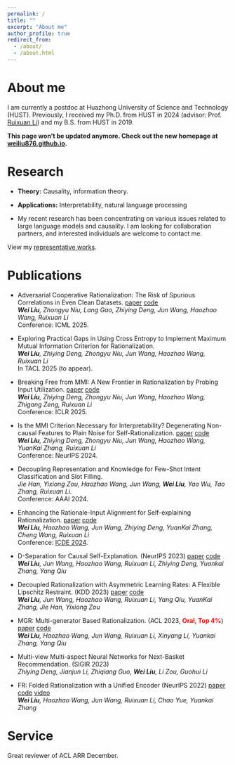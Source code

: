 ```yaml
---
permalink: /
title: ""
excerpt: "About me"
author_profile: true
redirect_from: 
  - /about/
  - /about.html
---
```




About me
====
I am currently a postdoc at Huazhong University of Science and Technology (HUST). Previously, I received my Ph.D. from HUST in 2024 (advisor: Prof. [Ruixuan Li](http://idc.hust.edu.cn/rxli/index.html)) and my B.S. from HUST in 2019.

**This page won’t be updated anymore. Check out the new homepage at [weiliu876.github.io](https://weiliu876.github.io).**


Research
====
- **Theory:** Causality, information theory.
- **Applications:** Interpretability, natural language processing

- My recent research has been concentrating on various issues related to large language models and causality. I am looking for collaboration partners, and interested individuals are welcome to contact me.

View my [representative works](https://jugechengzi.github.io/WeiLiu.github.io//Publications/). 


Publications
====

- Adversarial Cooperative Rationalization: The Risk of Spurious Correlations in Even Clean Datasets. [paper](https://arxiv.org/abs/2505.02118) [code](https://github.com/jugechengzi/Rationalization-A2I)    
*__Wei Liu__, Zhongyu Niu, Lang Gao, Zhiying Deng, Jun Wang, Haozhao Wang, Ruixuan Li*  
  Conference: ICML 2025.

- Exploring Practical Gaps in Using Cross Entropy to Implement Maximum Mutual Information Criterion for Rationalization.  
*__Wei Liu__, Zhiying Deng, Zhongyu Niu, Jun Wang, Haozhao Wang, Ruixuan Li*  
In TACL 2025 (to appear).
 
- Breaking Free from MMI: A New Frontier in Rationalization by Probing Input Utilization. [paper](https://openreview.net/forum?id=WZ0s2smcKP) [code](https://github.com/jugechengzi/Rationalization-N2R)   
  *__Wei Liu__, Zhiying Deng, Zhongyu Niu, Jun Wang, Haozhao Wang, Zhigang Zeng, Ruixuan Li*  
  Conference: ICLR 2025.

-  Is the MMI Criterion Necessary for Interpretability? Degenerating Non-causal Features to Plain Noise for Self-Rationalization. [paper](https://arxiv.org/abs/2410.06003) [code](https://github.com/jugechengzi/Rationalization-MRD)   
*__Wei Liu__, Zhiying Deng, Zhongyu Niu, Jun Wang, Haozhao Wang, YuanKai Zhang, Ruixuan Li*  
Conference: NeurIPS 2024. 

- Decoupling Representation and Knowledge for Few-Shot Intent Classification and Slot Filling.  
*Jie Han, Yixiong Zou, Haozhao Wang, Jun Wang, __Wei Liu__, Yao Wu, Tao Zhang, Ruixuan Li.*  
Conference: AAAI 2024.

- Enhancing the Rationale-Input Alignment for Self-explaining Rationalization. [paper](https://arxiv.org/abs/2312.04103) [code](https://github.com/jugechengzi/dar)  
*__Wei Liu__, Haozhao Wang, Jun Wang, Zhiying Deng, YuanKai Zhang, Cheng Wang, Ruixuan Li*  
Conference: [ICDE 2024](https://icde2024.github.io/).

- D-Separation for Causal Self-Explanation. (NeurIPS 2023)   [paper](https://arxiv.org/abs/2309.13391) [code](https://github.com/jugechengzi/Rationalization-MCD)       
*__Wei Liu__, Jun Wang, Haozhao Wang,  Ruixuan Li, Zhiying Deng, Yuankai Zhang, Yang Qiu*  

- Decoupled Rationalization with Asymmetric Learning Rates: A Flexible Lipschitz Restraint. (KDD 2023) [paper](https://dl.acm.org/doi/abs/10.1145/3580305.3599299) [code](https://github.com/jugechengzi/Rationalization-DR)  
*__Wei Liu__, Jun Wang, Haozhao Wang, Ruixuan Li, Yang Qiu, YuanKai Zhang, Jie Han, Yixiong Zou*

- MGR: Multi-generator Based Rationalization. (ACL 2023, **<font color=red>Oral, Top 4%</font>**) [paper](https://arxiv.org/abs/2305.04492) [code](https://github.com/jugechengzi/Rationalization-MGR)    
*__Wei Liu__, Haozhao Wang, Jun Wang, Ruixuan Li, Xinyang Li, Yuankai Zhang, Yang Qiu*

- Multi-view Multi-aspect Neural Networks for Next-Basket Recommendation. (SIGIR 2023)  
*Zhiying Deng, Jianjun Li, Zhiqiang Guo, __Wei Liu__, Li Zou, Guohui Li*

- FR: Folded Rationalization with a Unified Encoder (NeurIPS 2022) [paper](https://arxiv.org/pdf/2209.08285.pdf) [code](https://github.com/jugechengzi/FR) [video](https://slideslive.com/38990450/fr-folded-rationalization-with-a-unified-encoder?ref=search-presentations-folded+rationalization)  
    *__Wei Liu__, Haozhao Wang, Jun Wang, Ruixuan Li, Chao Yue, Yuankai Zhang*

Service
====
Great reviewer of ACL ARR December.
    
    
<script type="text/javascript" id="clustrmaps" src="//clustrmaps.com/map_v2.js?d=rL71QO-aAGuIN0YNc9c-NFz4ChdB_9vxdJYfb3qmjnI&cl=ffffff&w=a"></script>
